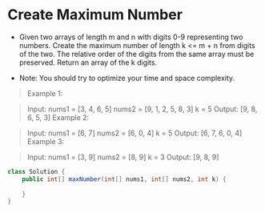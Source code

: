 # Create Maximum Number
- Given two arrays of length m and n with digits 0-9 representing two numbers. Create the maximum number of length k <= m + n from digits of the two. The relative order of the digits from the same array must be preserved. Return an array of the k digits.

- Note: You should try to optimize your time and space complexity.

> Example 1:

> Input:
> nums1 = [3, 4, 6, 5]
> nums2 = [9, 1, 2, 5, 8, 3]
> k = 5
> Output:
> [9, 8, 6, 5, 3]
> Example 2:

> Input:
> nums1 = [6, 7]
> nums2 = [6, 0, 4]
> k = 5
> Output:
> [6, 7, 6, 0, 4]
> Example 3:

> Input:
> nums1 = [3, 9]
> nums2 = [8, 9]
> k = 3
> Output:
> [9, 8, 9]

```java
class Solution {
    public int[] maxNumber(int[] nums1, int[] nums2, int k) {
        
    }
}

```
